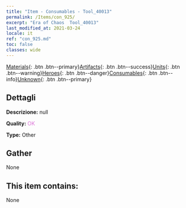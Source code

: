 ```yaml
---
title: "Item - Consumables - Tool_40013"
permalink: /Items/con_925/
excerpt: "Era of Chaos  Tool_40013"
last_modified_at: 2021-03-24
locale: it
ref: "con_925.md"
toc: false
classes: wide
---
```

 [Materials](/it/Items/){: .btn .btn--primary}[Artifacts](/it/Items/Artifacts/){: .btn .btn--success}[Units](/it/Items/Units/){: .btn .btn--warning}[Heroes](/it/Items/Heroes/){: .btn .btn--danger}[Consumables](/it/Items/Consumables/){: .btn .btn--info}[Unknown](/it/Items/Unknown/){: .btn .btn--primary}

## Dettagli
 **Descrizione:** null

 **Quality:** <span style="color: #DA70D6">OK</span>

 **Type:** Other

## Gather

  None

## This item contains:

  None

